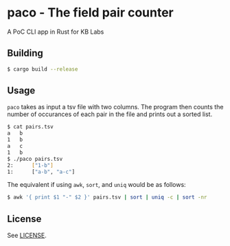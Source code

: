 # paco - The field pair counter
A PoC CLI app in Rust for KB Labs

## Building

```bash
$ cargo build --release
```

## Usage

`paco` takes as input a tsv file with two columns. The program then counts the
number of occurances of each pair in the file and prints out a sorted list.

```bash
$ cat pairs.tsv
a   b
1   b
a   c
1   b
$ ./paco pairs.tsv
2:      ["1-b"]
1:      ["a-b", "a-c"]
```

The equivalent if using `awk`, `sort`, and `uniq` would be as follows:

```bash
$ awk '{ print $1 "-" $2 }' pairs.tsv | sort | uniq -c | sort -nr
```

## License

See [LICENSE](LICENSE).

